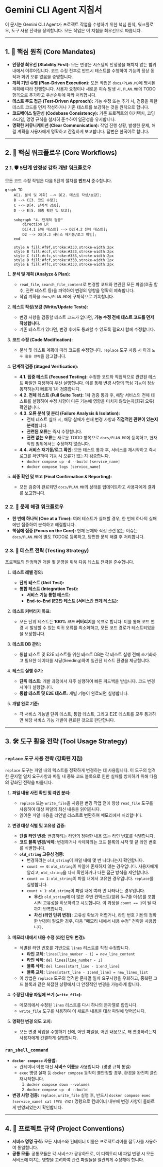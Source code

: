 # Gemini CLI Agent 지침서

이 문서는 Gemini CLI Agent가 프로젝트 작업을 수행하기 위한 핵심 원칙, 워크플로우, 도구 사용 전략을 정의합니다. 모든 작업은 이 지침을 최우선으로 따릅니다.

---

## 1. 🎯 핵심 원칙 (Core Mandates)

*   **안정성 최우선 (Stability First):** 모든 변경은 시스템의 안정성을 해치지 않는 범위 내에서 이루어집니다. 코드 수정 전후로 반드시 테스트를 수행하여 기능의 정상 동작과 회귀 오류 없음을 증명합니다.
*   **계획 기반 수행 (Plan-Driven Execution):** 모든 작업은 `docs/PLAN.MD`에 명시된 계획에 따라 진행합니다. 사용자 요청이나 새로운 이슈 발생 시, `PLAN.MD`에 TODO 항목으로 추가하고 우선순위에 따라 처리합니다.
*   **테스트 주도 접근 (Test-Driven Approach):** 기능 수정 또는 추가 시, 검증을 위한 테스트 코드를 먼저 작성하거나 기존 테스트를 보강하는 것을 원칙으로 합니다.
*   **코드베이스 일관성 (Codebase Consistency):** 기존 프로젝트의 아키텍처, 코딩 스타일, 명명 규칙을 철저히 준수하여 일관성을 유지합니다.
*   **명확한 커뮤니케이션 (Clear Communication):** 작업 진행 상황, 발생한 문제, 해결 계획을 사용자에게 명확하고 간결하게 보고합니다. 답변은 한국어로 합니다.

---

## 2. 🚀 핵심 워크플로우 (Core Workflows)

### 2.1. 🛡️ 5단계 안정성 강화 개발 워크플로우

모든 코드 수정 작업은 다음 5단계 절차를 **반드시** 준수합니다.

```mermaid
graph TD
    A[1. 분석 및 계획] --> B[2. 테스트 작성/보강];
    B --> C[3. 코드 수정];
    C --> D[4. 단계적 검증];
    D --> E[5. 최종 확인 및 보고];

    subgraph "4. 단계적 검증"
        direction LR
        D1[4.1 단위 테스트] --> D2[4.2 전체 테스트];
        D2 --> D3[4.3 서비스 재기동/로그 확인];
    end

    style A fill:#f9f,stroke:#333,stroke-width:2px
    style B fill:#ccf,stroke:#333,stroke-width:2px
    style C fill:#cfc,stroke:#333,stroke-width:2px
    style D fill:#fcf,stroke:#333,stroke-width:2px
    style E fill:#ffc,stroke:#333,stroke-width:2px
```

1.  **분석 및 계획 (Analyze & Plan):**
    *   `read_file`, `search_file_content`로 변경할 코드와 연관된 모든 파일(호출 함수, 관련 테스트 등)을 파악하여 변경의 영향을 명확히 예측합니다.
    *   작업 계획을 `docs/PLAN.MD`에 구체적으로 기록합니다.

2.  **테스트 작성/보강 (Write/Update Tests):**
    *   변경 사항을 검증할 테스트 코드가 없다면, **기능 수정 전에 테스트 코드를 먼저 작성합니다.**
    *   기존 테스트가 있다면, 변경 후에도 통과할 수 있도록 필요시 함께 수정합니다.

3.  **코드 수정 (Code Modification):**
    *   분석 및 테스트 계획에 따라 코드를 수정합니다. `replace` 도구 사용 시 아래 `도구 활용 전략`을 참고합니다.

4.  **단계적 검증 (Staged Verification):**
    *   **4.1. 집중 테스트 (Focused Testing):** 수정한 코드와 직접적으로 관련된 테스트 파일만 지정하여 우선 실행합니다. 이를 통해 변경 사항의 핵심 기능이 정상 동작하는지 빠르게 1차 검증합니다.
    *   **4.2. 전체 테스트 (Full Suite Test):** 1차 검증 통과 후, 해당 서비스의 전체 테스트를 실행하여 수정 사항이 다른 기능에 영향을 미치지 않았는지(회귀 오류) 확인합니다.
    *   **4.3. 오류 분석 및 분리 (Failure Analysis & Isolation):**
        *   전체 테스트 실패 시, 해당 실패가 현재 변경 사항과 **직접적인 관련이 있는지 분석**합니다.
        *   **관련된 오류**는 즉시 수정합니다.
        *   **관련 없는 오류**는 새로운 TODO 항목으로 `docs/PLAN.MD`에 등록하고, 현재 작업 범위에서는 수정하지 않습니다.
    *   **4.4. 서비스 재기동/로그 확인:** 모든 테스트 통과 후, 서비스를 재시작하고 즉시 로그를 확인하여 기동 시 오류가 없는지 검증합니다.
        *   `docker compose up -d --build [service_name]`
        *   `docker compose logs [service_name]`

5.  **최종 확인 및 보고 (Final Confirmation & Reporting):**
    *   모든 검증이 완료되면 `docs/PLAN.MD`의 상태를 업데이트하고 사용자에게 결과를 보고합니다.

### 2.2. 🐛 문제 해결 워크플로우

*   **한 번에 하나씩 (One at a Time):** 여러 테스트가 실패할 경우, 한 번에 하나의 실패에만 집중하여 분석하고 해결합니다.
*   **핵심에 집중 (Focus on the Core):** 현재 문제와 직접 관련 없는 이슈는 `docs/PLAN.MD`에 별도 TODO로 등록하고, 당면한 문제 해결 후 처리합니다.

### 2.3. 🧪 테스트 전략 (Testing Strategy)

프로젝트의 안정적인 개발 및 운영을 위해 다음 테스트 전략을 준수합니다.

1.  **테스트 레벨 정의:**
    *   **단위 테스트 (Unit Test):**
    *   **통합 테스트 (Integration Test):**
        *   **서비스 기능 통합 테스트:** 
        *   **End-to-End (E2E) 테스트 (서비스간 연계 테스트):**

2.  **테스트 커버리지 목표:**
    *   모든 단위 테스트는 **100% 코드 커버리지**를 목표로 합니다. 이를 통해 코드 변경 시 발생할 수 있는 회귀 오류를 최소화하고, 모든 코드 경로가 테스트되었음을 보장합니다.

3.  **테스트 DB 관리:**
    *   통합 테스트 및 E2E 테스트를 위한 테스트 DB는 각 테스트 실행 전에 초기화하고 필요한 데이터를 시딩(Seeding)하여 일관된 테스트 환경을 제공합니다.

4.  **테스트 실행 주기:**
    *   **단위 테스트:** 개발 과정에서 자주 실행하여 빠른 피드백을 받습니다. 코드 변경 시마다 실행합니다.
    *   **통합 테스트 및 E2E 테스트:** 개별 기능이 완료되면 실행합니다.

5.  **개발 완료 기준:**
    *   각 서비스 기능별 단위 테스트, 통합 테스트, 그리고 E2E 테스트를 모두 통과하면 해당 서비스 기능 개발이 완료된 것으로 판단합니다.

---

## 3. 🛠️ 도구 활용 전략 (Tool Usage Strategy)

### `replace` 도구 사용 전략 (강화된 지침)

`replace` 도구는 파일 내의 텍스트를 정확하게 변경하는 데 사용됩니다. 이 도구의 엄격한 문자열 일치 요구사항과 파일 내 중복 코드 블록으로 인한 실패를 방지하기 위해 다음의 강화된 전략을 따릅니다.

1.  **파일 내용 사전 확인 및 라인 분리:**
    *   `replace` 또는 `write_file`을 사용한 변경 작업 전에 항상 `read_file` 도구를 사용하여 대상 파일의 최신 내용을 읽어옵니다.
    *   읽어온 파일 내용을 라인별 리스트로 변환하여 메모리에서 처리합니다.

2.  **변경 대상 식별 및 고유성 검증:**
    *   **단일 라인 변경:** 변경하려는 라인의 정확한 내용 또는 라인 번호를 식별합니다.
    *   **코드 블록 변경/삭제:** 변경하거나 삭제하려는 코드 블록의 시작 및 끝 라인 번호를 식별합니다.
    *   **`old_string` 고유성 검증:**
        *   변경하려는 `old_string`이 파일 내에 몇 번 나타나는지 확인합니다.
        *   `count == 0`: `old_string`이 파일에 존재하지 않는 경우입니다. 사용자에게 알리고, `old_string`을 다시 확인하거나 다른 접근 방식을 제안합니다.
        *   `count == 1`: `old_string`이 파일 내에서 고유한 경우입니다. `replace`를 실행합니다.
        *   `count > 1`: `old_string`이 파일 내에 여러 번 나타나는 경우입니다.
            *   **우선:** `old_string`에 더 많은 주변 컨텍스트(앞뒤 5~7줄 이상)를 포함시켜 고유성을 확보하려고 시도합니다. 이 과정을 `count == 1`이 될 때까지 반복합니다.
            *   **차선 (라인 단위 변경):** 고유성 확보가 어렵거나, 라인 번호 기반의 정확한 변경이 필요한 경우, 다음 "메모리 내에서 내용 수정" 전략을 사용합니다.

3.  **메모리 내에서 내용 수정 (라인 단위 변경):**
    *   식별된 라인 번호를 기반으로 `lines` 리스트를 직접 수정합니다.
        *   **라인 교체:** `lines[line_number - 1] = new_line_content`
        *   **라인 삭제:** `del lines[line_number - 1]`
        *   **블록 삭제:** `del lines[start_line - 1:end_line]`
        *   **블록 교체:** `lines[start_line - 1:end_line] = new_lines_list`
    *   이 방법은 `replace` 도구의 엄격한 문자열 일치 요구사항을 우회하고, 중복된 코드 블록과 같은 복잡한 상황에서 더 안정적인 변경을 가능하게 합니다.

4.  **수정된 내용 파일에 쓰기 (`write_file`):**
    *   메모리에서 수정된 `lines` 리스트를 다시 하나의 문자열로 합칩니다.
    *   `write_file` 도구를 사용하여 이 새로운 내용을 대상 파일에 덮어씁니다.

5.  **명확한 변경 의도 고지:**
    *   모든 변경 작업을 수행하기 전에, 어떤 파일을, 어떤 내용으로, 왜 변경하려는지 사용자에게 간결하게 설명합니다.

### `run_shell_command`
*   **`docker compose` 사용법:**
    *   컨테이너 이름 대신 **서비스 이름**을 사용합니다. (명명 규칙 통일)
    *   `exec` 명령 실패 등 `docker compose` 동작이 불안정할 경우, 환경을 완전히 클린 재시작합니다.
        1.  `docker compose down --volumes`
        2.  `docker compose up -d --build`
*   **변경 사항 검증:** `replace`, `write_file` 실행 후, 반드시 `docker compose exec [service_name] cat [파일 경로]` 명령으로 컨테이너 내부에 변경 사항이 올바르게 반영되었는지 확인합니다.

---

## 4. 📜 프로젝트 규약 (Project Conventions)

*   **서비스 명명 규칙:** 모든 서비스와 컨테이너 이름은 프로젝트리이름 접두사를 사용하여 통일합니다.
*   **공통 모듈:** 공통모듈은 각 서비스가 공유하므로, 이 디렉토리 내 파일 변경 시 모든 서비스에 미치는 영향을 고려하여 관련 파일들을 일관되게 수정해야 합니다.